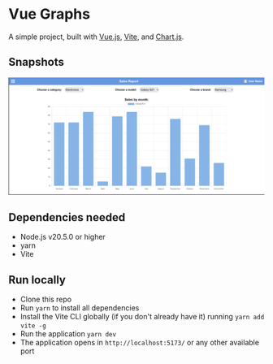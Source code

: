 # Vue Graphs

A simple project, built with [Vue.js](https://vuejs.org/), [Vite](https://vitejs.dev/), and [Chart.js](https://www.chartjs.org/).

## Snapshots

![demo-screenshot](./src/assets/Screenshot-vue-graph.png)

## Dependencies needed
- Node.js v20.5.0 or higher
- yarn
- Vite

## Run locally

- Clone this repo
- Run `yarn` to install all dependencies
- Install the Vite CLI globally (if you don't already have it) running `yarn add vite -g`
- Run the application `yarn dev`
- The application opens in `http://localhost:5173/` or any other available port

